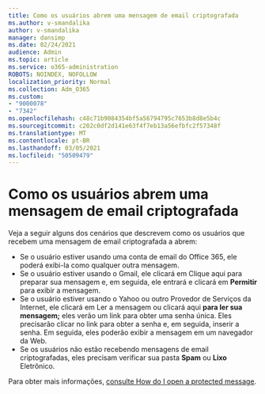 ```yaml
---
title: Como os usuários abrem uma mensagem de email criptografada
ms.author: v-smandalika
author: v-smandalika
manager: dansimp
ms.date: 02/24/2021
audience: Admin
ms.topic: article
ms.service: o365-administration
ROBOTS: NOINDEX, NOFOLLOW
localization_priority: Normal
ms.collection: Adm_O365
ms.custom:
- "9000078"
- "7342"
ms.openlocfilehash: c48c71b9084354bf5a56794795c7653b8d8e5b4c
ms.sourcegitcommit: c202c0df2d141e63f4f7eb13a56efbfc2f57348f
ms.translationtype: MT
ms.contentlocale: pt-BR
ms.lasthandoff: 03/05/2021
ms.locfileid: "50509479"
---
```

# <a name="how-users-open-an-encrypted-email-message"></a>Como os usuários abrem uma mensagem de email criptografada

Veja a seguir alguns dos cenários que descrevem como os usuários que recebem uma mensagem de email criptografada a abrem:

- Se o usuário estiver usando uma conta de email do Office 365, ele poderá exibi-la como qualquer outra mensagem.
- Se o usuário estiver usando o  Gmail, ele clicará em Clique aqui para preparar sua mensagem e, em seguida, ele entrará e clicará em **Permitir** para exibir a mensagem.
- Se o usuário estiver usando o Yahoo ou  outro Provedor de Serviços da Internet, ele clicará em Ler a mensagem ou clicará aqui **para ler sua mensagem;** eles verão um link para obter uma senha única. Eles precisarão clicar no link para obter a senha e, em seguida, inserir a senha. Em seguida, eles poderão exibir a mensagem em um navegador da Web.
- Se os usuários não estão recebendo mensagens de email criptografadas, eles precisam verificar sua pasta **Spam** ou **Lixo** Eletrônico.

Para obter mais informações, [consulte How do I open a protected message](https://support.microsoft.com/topic/how-do-i-open-a-protected-message-1157a286-8ecc-4b1e-ac43-2a608fbf3098).